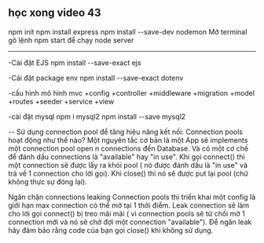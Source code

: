 học xong video 43
--------------------------
npm init
npm install express
npm install --save-dev nodemon
Mở terminal gõ lệnh npm start để chạy node server


----------------------------------------------------------------
-Cài đặt EJS 
npm install --save-exact ejs

-Cài đặt package env
npm install --save-exact dotenv

-cấu hình mô hình mvc
+config
+controller
+middleware
+migration
+model
+routes
+seeder
+service
+view

-cài đặt mysql
npm i mysql2
npm install --save mysql2

-- Sử dụng connection pool để tăng hiệu năng kết nối:
Connection pools hoạt động như thế nào?
Một nguyên tắc cơ bản là một App sẽ implements một connection pool open n connections đến Database. Và có một cơ chế để đánh dấu connections là "available" hay "in use". Khi gọi connect() thì một connection sẽ được lấy ra khỏi pool ( nó được đánh dấu là "in use" và trả về 1 connection cho lời gọi). Khi close() thì nó sẽ được put lại pool (chứ không thực sự đóng lại).

Ngăn chặn connections leaking
Connection pools thì triển khai một config là giới hạn max connection có thể mở tại 1 thời điểm. Leak connection sẽ làm cho lời gọi connect() bị treo mãi mãi ( vì connection pools sẽ từ chối mở 1 connection mới và nó sẽ chờ đợi một connection "available"). Để ngăn leak hãy đảm bảo rằng code của bạn gọi close() khi không sử dụng.


